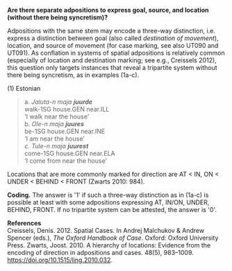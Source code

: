 **Are there separate adpositions to express goal, source, and location (without there being syncretism)?**

Adpositions with the same stem may encode a three-way distinction, i.e. express a distinction between goal (also called *destination of movement*), location, and source of movement (for case marking, see also UT090 and UT091). As conflation in systems of spatial adpositions is relatively common (especially of location and destination marking; see e.g., Creissels 2012), this question only targets instances that reveal a tripartite system without there being syncretism, as in examples (1a-c).

(1) Estonian<br/>
>a. *Jaluta-n maja **juurde***<br/>
>walk-1SG house.GEN near.ILL<br/>
>’I walk near the house’<br/>
>b. *Ole-n   maja  **juures***<br/>
>be-1SG  house.GEN near.INE<br/>
>‘I am near the house’<br/>
>*c. Tule-n   maja   **juurest***<br/>
>come-1SG house.GEN near.ELA<br/>
>‘I come from near the house’<br/>

Locations that are more commonly marked for direction are AT < IN, ON < UNDER < BEHIND < FRONT (Zwarts 2010: 984).

**Coding.** The answer is '1' if such a three-way distinction as in (1a-c) is possible at least with some adpositions expressing AT, IN/ON, UNDER, BEHIND, FRONT. If no tripartite system can be attested, the answer is '0'. 

**References**<br/>
Creissels, Denis. 2012. Spatial Cases. In Andrej Malchukov & Andrew Spencer (eds.), *The Oxford Handbook of Case*. Oxford: Oxford University Press.
Zwarts, Joost. 2010. A hierarchy of locations: Evidence from the encoding of direction in adpositions and cases. 48(5), 983–1009. https://doi.org/10.1515/ling.2010.032.
